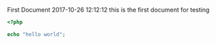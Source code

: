 First Document
2017-10-26 12:12:12
this is the first document for testing

```php
<?php

echo "hello world";

```